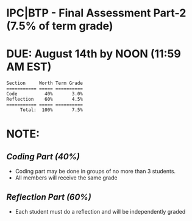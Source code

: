 # IPC|BTP - Final Assessment Part-2 (7.5% of term grade)

# DUE: August 14th by NOON (11:59 AM EST)

```
Section     Worth Term Grade
=========== ===== ==========
Code          40%       3.0%
Reflection    60%       4.5% 
=========== ===== ==========
     Total:  100%       7.5%
```

# NOTE:

## ***Coding Part (40%)***
* Coding part may be done in groups of no more than 3 students.
* All members will receive the same grade

## ***Reflection Part (60%)***
* Each student must do a reflection and will be independently graded

